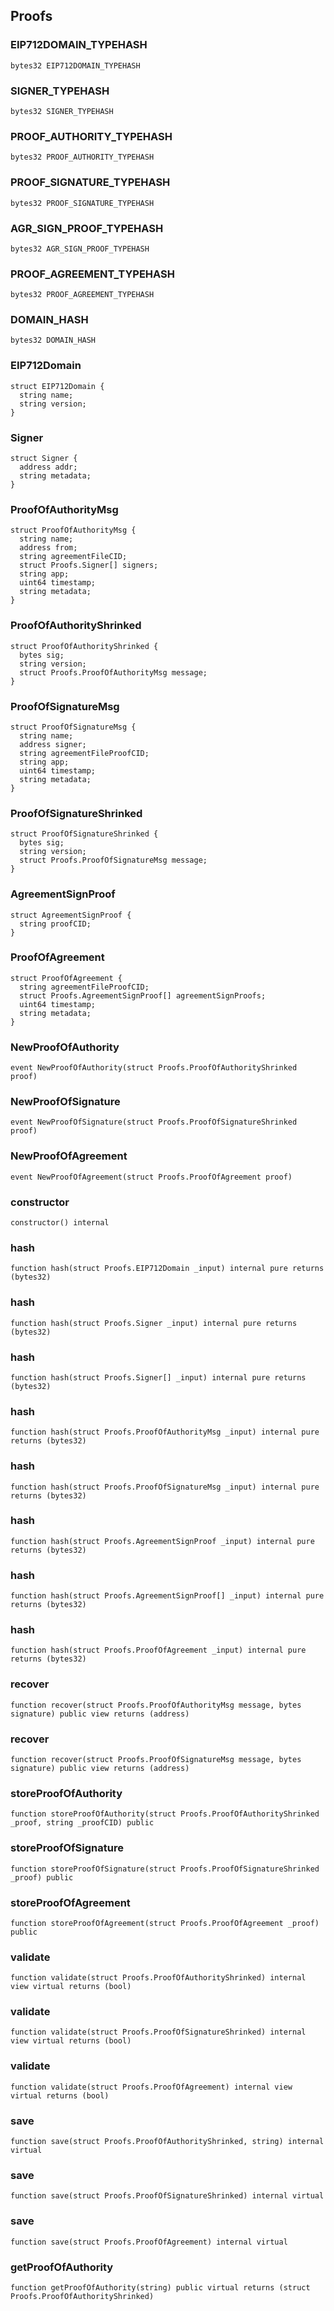 ## Proofs

### EIP712DOMAIN_TYPEHASH

```solidity
bytes32 EIP712DOMAIN_TYPEHASH
```

### SIGNER_TYPEHASH

```solidity
bytes32 SIGNER_TYPEHASH
```

### PROOF_AUTHORITY_TYPEHASH

```solidity
bytes32 PROOF_AUTHORITY_TYPEHASH
```

### PROOF_SIGNATURE_TYPEHASH

```solidity
bytes32 PROOF_SIGNATURE_TYPEHASH
```

### AGR_SIGN_PROOF_TYPEHASH

```solidity
bytes32 AGR_SIGN_PROOF_TYPEHASH
```

### PROOF_AGREEMENT_TYPEHASH

```solidity
bytes32 PROOF_AGREEMENT_TYPEHASH
```

### DOMAIN_HASH

```solidity
bytes32 DOMAIN_HASH
```

### EIP712Domain

```solidity
struct EIP712Domain {
  string name;
  string version;
}
```

### Signer

```solidity
struct Signer {
  address addr;
  string metadata;
}
```

### ProofOfAuthorityMsg

```solidity
struct ProofOfAuthorityMsg {
  string name;
  address from;
  string agreementFileCID;
  struct Proofs.Signer[] signers;
  string app;
  uint64 timestamp;
  string metadata;
}
```

### ProofOfAuthorityShrinked

```solidity
struct ProofOfAuthorityShrinked {
  bytes sig;
  string version;
  struct Proofs.ProofOfAuthorityMsg message;
}
```

### ProofOfSignatureMsg

```solidity
struct ProofOfSignatureMsg {
  string name;
  address signer;
  string agreementFileProofCID;
  string app;
  uint64 timestamp;
  string metadata;
}
```

### ProofOfSignatureShrinked

```solidity
struct ProofOfSignatureShrinked {
  bytes sig;
  string version;
  struct Proofs.ProofOfSignatureMsg message;
}
```

### AgreementSignProof

```solidity
struct AgreementSignProof {
  string proofCID;
}
```

### ProofOfAgreement

```solidity
struct ProofOfAgreement {
  string agreementFileProofCID;
  struct Proofs.AgreementSignProof[] agreementSignProofs;
  uint64 timestamp;
  string metadata;
}
```

### NewProofOfAuthority

```solidity
event NewProofOfAuthority(struct Proofs.ProofOfAuthorityShrinked proof)
```

### NewProofOfSignature

```solidity
event NewProofOfSignature(struct Proofs.ProofOfSignatureShrinked proof)
```

### NewProofOfAgreement

```solidity
event NewProofOfAgreement(struct Proofs.ProofOfAgreement proof)
```

### constructor

```solidity
constructor() internal
```

### hash

```solidity
function hash(struct Proofs.EIP712Domain _input) internal pure returns (bytes32)
```

### hash

```solidity
function hash(struct Proofs.Signer _input) internal pure returns (bytes32)
```

### hash

```solidity
function hash(struct Proofs.Signer[] _input) internal pure returns (bytes32)
```

### hash

```solidity
function hash(struct Proofs.ProofOfAuthorityMsg _input) internal pure returns (bytes32)
```

### hash

```solidity
function hash(struct Proofs.ProofOfSignatureMsg _input) internal pure returns (bytes32)
```

### hash

```solidity
function hash(struct Proofs.AgreementSignProof _input) internal pure returns (bytes32)
```

### hash

```solidity
function hash(struct Proofs.AgreementSignProof[] _input) internal pure returns (bytes32)
```

### hash

```solidity
function hash(struct Proofs.ProofOfAgreement _input) internal pure returns (bytes32)
```

### recover

```solidity
function recover(struct Proofs.ProofOfAuthorityMsg message, bytes signature) public view returns (address)
```

### recover

```solidity
function recover(struct Proofs.ProofOfSignatureMsg message, bytes signature) public view returns (address)
```

### storeProofOfAuthority

```solidity
function storeProofOfAuthority(struct Proofs.ProofOfAuthorityShrinked _proof, string _proofCID) public
```

### storeProofOfSignature

```solidity
function storeProofOfSignature(struct Proofs.ProofOfSignatureShrinked _proof) public
```

### storeProofOfAgreement

```solidity
function storeProofOfAgreement(struct Proofs.ProofOfAgreement _proof) public
```

### validate

```solidity
function validate(struct Proofs.ProofOfAuthorityShrinked) internal view virtual returns (bool)
```

### validate

```solidity
function validate(struct Proofs.ProofOfSignatureShrinked) internal view virtual returns (bool)
```

### validate

```solidity
function validate(struct Proofs.ProofOfAgreement) internal view virtual returns (bool)
```

### save

```solidity
function save(struct Proofs.ProofOfAuthorityShrinked, string) internal virtual
```

### save

```solidity
function save(struct Proofs.ProofOfSignatureShrinked) internal virtual
```

### save

```solidity
function save(struct Proofs.ProofOfAgreement) internal virtual
```

### getProofOfAuthority

```solidity
function getProofOfAuthority(string) public virtual returns (struct Proofs.ProofOfAuthorityShrinked)
```

